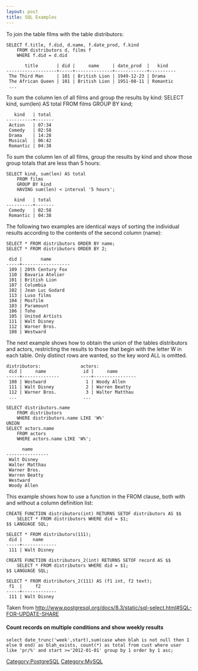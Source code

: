 ```yaml
---
layout: post 
title: SQL Examples
---
```


To join the table films with the table distributors:

    SELECT f.title, f.did, d.name, f.date_prod, f.kind
        FROM distributors d, films f
        WHERE f.did = d.did

           title       | did |     name     | date_prod  |   kind
    -------------------+-----+--------------+------------+----------
     The Third Man     | 101 | British Lion | 1949-12-23 | Drama
     The African Queen | 101 | British Lion | 1951-08-11 | Romantic
     ...

To sum the column len of all films and group the results by kind: SELECT
kind, sum(len) AS total FROM films GROUP BY kind;

       kind   | total
    ----------+-------
     Action   | 07:34
     Comedy   | 02:58
     Drama    | 14:28
     Musical  | 06:42
     Romantic | 04:38

To sum the column len of all films, group the results by kind and show
those group totals that are less than 5 hours:

    SELECT kind, sum(len) AS total
        FROM films
        GROUP BY kind
        HAVING sum(len) < interval '5 hours';

       kind   | total
    ----------+-------
     Comedy   | 02:58
     Romantic | 04:38

The following two examples are identical ways of sorting the individual
results according to the contents of the second column (name):

    SELECT * FROM distributors ORDER BY name;
    SELECT * FROM distributors ORDER BY 2;

     did |       name
    -----+------------------
     109 | 20th Century Fox
     110 | Bavaria Atelier
     101 | British Lion
     107 | Columbia
     102 | Jean Luc Godard
     113 | Luso films
     104 | Mosfilm
     103 | Paramount
     106 | Toho
     105 | United Artists
     111 | Walt Disney
     112 | Warner Bros.
     108 | Westward

The next example shows how to obtain the union of the tables
distributors and actors, restricting the results to those that begin
with the letter W in each table. Only distinct rows are wanted, so the
key word ALL is omitted.

    distributors:               actors:
     did |     name              id |     name
    -----+--------------        ----+----------------
     108 | Westward               1 | Woody Allen
     111 | Walt Disney            2 | Warren Beatty
     112 | Warner Bros.           3 | Walter Matthau
     ...                         ...

    SELECT distributors.name
        FROM distributors
        WHERE distributors.name LIKE 'W%'
    UNION
    SELECT actors.name
        FROM actors
        WHERE actors.name LIKE 'W%';

          name
    ----------------
     Walt Disney
     Walter Matthau
     Warner Bros.
     Warren Beatty
     Westward
     Woody Allen

This example shows how to use a function in the FROM clause, both with
and without a column definition list:

    CREATE FUNCTION distributors(int) RETURNS SETOF distributors AS $$
        SELECT * FROM distributors WHERE did = $1;
    $$ LANGUAGE SQL;

    SELECT * FROM distributors(111);
     did |    name
    -----+-------------
     111 | Walt Disney

    CREATE FUNCTION distributors_2(int) RETURNS SETOF record AS $$
        SELECT * FROM distributors WHERE did = $1;
    $$ LANGUAGE SQL;

    SELECT * FROM distributors_2(111) AS (f1 int, f2 text);
     f1  |     f2
    -----+-------------
     111 | Walt Disney

Taken from
<http://www.postgresql.org/docs/8.3/static/sql-select.html#SQL-FOR-UPDATE-SHARE>

#### Count records on multiple conditions and show weekly results

    select date_trunc('week',start),sum(case when blah is not null then 1 else 0 end) as blah_exists, count(*) as total from cust where user like 'pr/%' and start >='2012-01-01' group by 1 order by 1 asc;

[Category:PostgreSQL](Category:PostgreSQL "wikilink")
[Category:MySQL](Category:MySQL "wikilink")
